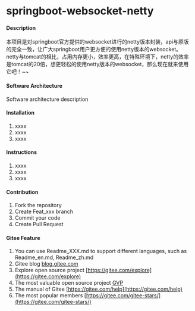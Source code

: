# springboot-websocket-netty

#### Description
本项目是对springboot官方提供的websocket进行的netty版本封装，api与原版的完全一致，让广大springboot用户更方便的使用netty版本的websocket。netty与tomcat的相比，占用内存更小，效率更高，在特殊环境下，netty的效率是tomcat的20倍，想更轻松的使用netty版本的websocket，那么现在就来使用它吧！~~

#### Software Architecture
Software architecture description

#### Installation

1. xxxx
2. xxxx
3. xxxx

#### Instructions

1. xxxx
2. xxxx
3. xxxx

#### Contribution

1. Fork the repository
2. Create Feat_xxx branch
3. Commit your code
4. Create Pull Request


#### Gitee Feature

1. You can use Readme\_XXX.md to support different languages, such as Readme\_en.md, Readme\_zh.md
2. Gitee blog [blog.gitee.com](https://blog.gitee.com)
3. Explore open source project [https://gitee.com/explore](https://gitee.com/explore)
4. The most valuable open source project [GVP](https://gitee.com/gvp)
5. The manual of Gitee [https://gitee.com/help](https://gitee.com/help)
6. The most popular members  [https://gitee.com/gitee-stars/](https://gitee.com/gitee-stars/)